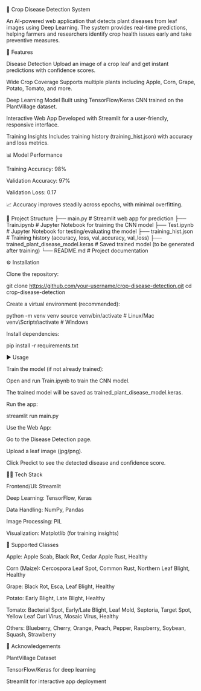 🌱 Crop Disease Detection System

An AI-powered web application that detects plant diseases from leaf images using Deep Learning.
The system provides real-time predictions, helping farmers and researchers identify crop health issues early and take preventive measures.

🚀 Features

Disease Detection
Upload an image of a crop leaf and get instant predictions with confidence scores.

Wide Crop Coverage
Supports multiple plants including Apple, Corn, Grape, Potato, Tomato, and more.

Deep Learning Model
Built using TensorFlow/Keras CNN trained on the PlantVillage dataset.

Interactive Web App
Developed with Streamlit for a user-friendly, responsive interface.

Training Insights
Includes training history (training_hist.json) with accuracy and loss metrics.

📊 Model Performance

Training Accuracy: 98%

Validation Accuracy: 97%

Validation Loss: 0.17

📈 Accuracy improves steadily across epochs, with minimal overfitting.

📂 Project Structure
├── main.py                 # Streamlit web app for prediction
├── Train.ipynb             # Jupyter Notebook for training the CNN model
├── Test.ipynb              # Jupyter Notebook for testing/evaluating the model
├── training_hist.json      # Training history (accuracy, loss, val_accuracy, val_loss)
├── trained_plant_disease_model.keras  # Saved trained model (to be generated after training)
└── README.md               # Project documentation

⚙ Installation

Clone the repository:

git clone https://github.com/your-username/crop-disease-detection.git
cd crop-disease-detection


Create a virtual environment (recommended):

python -m venv venv
source venv/bin/activate   # Linux/Mac
venv\Scripts\activate      # Windows


Install dependencies:

pip install -r requirements.txt

▶ Usage

Train the model (if not already trained):

Open and run Train.ipynb to train the CNN model.

The trained model will be saved as trained_plant_disease_model.keras.

Run the app:

streamlit run main.py


Use the Web App:

Go to the Disease Detection page.

Upload a leaf image (jpg/png).

Click Predict to see the detected disease and confidence score.

🧑‍💻 Tech Stack

Frontend/UI: Streamlit

Deep Learning: TensorFlow, Keras

Data Handling: NumPy, Pandas

Image Processing: PIL

Visualization: Matplotlib (for training insights)

🌾 Supported Classes

Apple: Apple Scab, Black Rot, Cedar Apple Rust, Healthy

Corn (Maize): Cercospora Leaf Spot, Common Rust, Northern Leaf Blight, Healthy

Grape: Black Rot, Esca, Leaf Blight, Healthy

Potato: Early Blight, Late Blight, Healthy

Tomato: Bacterial Spot, Early/Late Blight, Leaf Mold, Septoria, Target Spot, Yellow Leaf Curl Virus, Mosaic Virus, Healthy

Others: Blueberry, Cherry, Orange, Peach, Pepper, Raspberry, Soybean, Squash, Strawberry


🌟 Acknowledgements

PlantVillage Dataset

TensorFlow/Keras for deep learning

Streamlit for interactive app deployment
